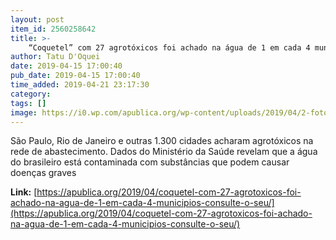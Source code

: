 ```yaml
---
layout: post
item_id: 2560258642
title: >-
    “Coquetel” com 27 agrotóxicos foi achado na água de 1 em cada 4 municípios – consulte o seu
author: Tatu D'Oquei
date: 2019-04-15 17:00:40
pub_date: 2019-04-15 17:00:40
time_added: 2019-04-21 23:17:30
category: 
tags: []
image: https://i0.wp.com/apublica.org/wp-content/uploads/2019/04/2-fotoshutterstock.jpg?fit=800%2C450&ssl=1
---
```


São Paulo, Rio de Janeiro e outras 1.300 cidades acharam agrotóxicos na rede de abastecimento. Dados do Ministério da Saúde revelam que a água do brasileiro está contaminada com substâncias que podem causar doenças graves

**Link:** [https://apublica.org/2019/04/coquetel-com-27-agrotoxicos-foi-achado-na-agua-de-1-em-cada-4-municipios-consulte-o-seu/](https://apublica.org/2019/04/coquetel-com-27-agrotoxicos-foi-achado-na-agua-de-1-em-cada-4-municipios-consulte-o-seu/)

